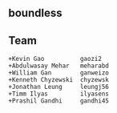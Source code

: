 ## boundless ##

## Team ## 
	+Kevin Gao			gaozi2
	+Abdulwasay Mehar	meharabd
	+William Gan 		ganweizo
	+Kenneth Chyzewski	chyzewsk
	+Jonathan Leung		leungj56
	+Timm Ilyas			ilyasens
	+Prashil Gandhi		gandhi45